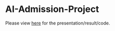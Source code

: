 # AI-Admission-Project
Please view [here](https://github.com/christinahyc/AI-Admission-Project/blob/master/doc/MNIST%20Recognition.ipynb) for the presentation/result/code.
